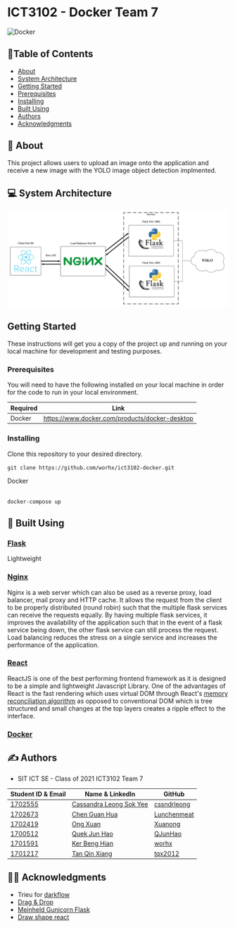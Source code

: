 # ICT3102 - Docker Team 7
![Docker](https://logz.io/wp-content/uploads/2016/01/docker-facebook.png)
## :bookmark_tabs:Table of Contents

- [About](#about)
- [System Architecture](#system_architecture)
- [Getting Started](#getting_started)
- [Prerequisites](#prerequisities)
- [Installing](#installing)
- [Built Using](#built_using)
- [Authors](#authors)
- [Acknowledgments](#acknowledgments)

## 🧐  About <a name = "about"></a>

This project allows users to upload an image onto the application and receive a new image with the YOLO image object detection implmented.

## :computer: System Architecture <a name = "system_architecture"></a>

![System Architecture](System_Architecture.jpg)

## Getting Started <a name = "getting_started"></a>

These instructions will get you a copy of the project up and running on your local machine for development and testing purposes.

### Prerequisites <a name = "prerequisities"></a>

You will need to have the following installed on your local machine in order for the code to run in your local environment.


| Required | Link                                              |
| -------- | ------------------------------------------------- |
| Docker   | https://www.docker.com/products/docker-desktop    |




### Installing <a name = "installing"></a>

Clone this repository to your desired directory.
```
git clone https://github.com/worhx/ict3102-docker.git
```
Docker

```

docker-compose up

```

## :hammer: Built Using <a name = "built_using"></a>

### [Flask](https://flask.palletsprojects.com/en/1.1.x/) <a name = "flask"></a>
Lightweight 

### [Nginx](https://www.nginx.com/)  <a name = "nginx"></a>
Nginx is a web server which can also be used as a reverse proxy, load balancer, mail proxy and HTTP cache. It allows the request from the client to be properly distributed (round robin) such that the multiple flask services can receive the requests equally. By having multiple flask services, it improves the availability of the application such that in the event of a flask service being down, the other flask service can still process the request. Load balancing reduces the stress on a single service and increases the performance of the application.

### [React](https://reactjs.org/) <a name = "react"></a>
ReactJS is one of the best performing frontend framework as it is designed to be a simple and lightweight Javascript Library. One of the advantages of React is the fast rendering which uses virtual DOM through React's [memory reconciliation algorithm](https://reactjs.org/docs/reconciliation.html) as opposed to conventional DOM which is tree structured and small changes at the top layers creates a ripple effect to the interface.  

### [Docker](https://www.docker.com/) <a name = "docker"></a>



 


## ✍️ Authors <a name = "authors"></a>

- SIT ICT SE - Class of 2021 ICT3102 Team 7


| Student ID & Email | Name & LinkedIn | GitHub |
| -------- | ------------------------------------------------- |--------|
| [1702555](mailto:1702555@sit.singaporetech.edu.sg) | [Cassandra Leong Sok Yee](https://www.linkedin.com/in/cassandra-leong-738317bb)|[cssndrleong](https://github.com/cssndrleong)|  
| [1702673](mailto:1702673@sit.singaporetech.edu.sg) | [Chen Guan Hua](https://www.linkedin.com/in/guanhua-chen-04a420174/) |[Lunchenmeat](https://github.com/Lunchenmeat)
| [1702419](mailto:1702419@sit.singaporetech.edu.sg) | [Ong Xuan](https://www.linkedin.com/in/xuan-ong-50752910a/) |[Xuanong](https://github.com/Xuanong)|  
| [1700512](mailto:1700512@sit.singaporetech.edu.sg) | [Quek Jun Hao](https://www.linkedin.com/in/jun-hao-quek-5455a0175/) |[QJunHao](https://github.com/QJunHao)| 
| [1701591](mailto:1701591@sit.singaporetech.edu.sg) | [Ker Beng Hian](https://www.linkedin.com/in/benghianker/) |[worhx](https://github.com/worhx)
| [1701217](mailto:1701217@sit.singaporetech.edu.sg) | [Tan Qin Xiang](https://www.linkedin.com/in/qin-xiang-tan-19570a113/) |[tqx2012](https://github.com/tqx2012)|

## :man_teacher: Acknowledgments <a name = "acknowledgments"></a>
- Trieu for [darkflow](https://github.com/thtrieu/darkflow.git)
- [Drag & Drop](https://medium.com/@mannycodes/build-a-react-drag-drop-progress-file-uploader-fb874c515a7)
- [Meinheld Gunicorn Flask](https://github.com/tiangolo/meinheld-gunicorn-flask-docker)
- [Draw shape react](https://github.com/ansu5555/draw-shape-reactjs)
